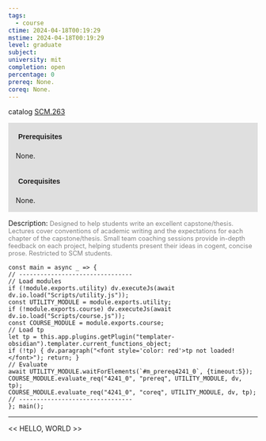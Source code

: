 ```yaml
---
tags:
  - course
ctime: 2024-04-18T00:19:29
mstime: 2024-04-18T00:19:29
level: graduate
subject: 
university: mit
completion: open
percentage: 0
prereq: None.
coreq: None.
---
```


catalog [SCM.263](http://student.mit.edu/catalog/mSCMa.html#SCM.263)

<span style="display: block; padding: 15px; background-color: rgb(100, 100, 100, 0.2);"><font id="m_prereq4241_0" style="display: block; font-family: Arial, sans-serif; font-weight: bold; padding: 5px">Prerequisites</font><br><span id="prereq4241_0">None.</span></span>
<span style="display: block; padding: 15px; background-color: rgb(100, 100, 100, 0.2);"><font id="m_coreq4241_0" style="display: block; font-family: Arial, sans-serif; font-weight: bold; padding: 5px">Corequisites</font><br><span id="coreq4241_0">None.</span></span>

<font style="">Description:</font>
<font style="color: grey; font-size: 0.8rem;">Designed to help students write an excellent capstone/thesis. Lectures cover conventions of academic writing and the expectations for each chapter of the capstone/thesis. Small team coaching sessions provide in-depth feedback on each project, helping students present their ideas in cogent, concise prose. Restricted to SCM students.</font>

```dataviewjs
const main = async _ => {
// --------------------------------
// Load modules
if (!module.exports.utility) dv.executeJs(await dv.io.load("Scripts/utility.js"));
const UTILITY_MODULE = module.exports.utility;
if (!module.exports.course) dv.executeJs(await dv.io.load("Scripts/course.js"));
const COURSE_MODULE = module.exports.course;
// Load tp
let tp = this.app.plugins.getPlugin("templater-obsidian").templater.current_functions_object;
if (!tp) { dv.paragraph("<font style='color: red'>tp not loaded!</font>"); return; }
// Evaluate
await UTILITY_MODULE.waitForElements(`#m_prereq4241_0`, {timeout:5});
COURSE_MODULE.evaluate_req("4241_0", "prereq", UTILITY_MODULE, dv, tp);
COURSE_MODULE.evaluate_req("4241_0", "coreq", UTILITY_MODULE, dv, tp);
// --------------------------------
}; main();
```

---

<< HELLO, WORLD >>
